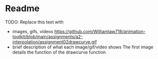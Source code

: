 # Readme

TODO: Replace this text with

* images, gifs, videos
https://github.com/Williamlaw718/animation-toolkit/blob/main/assignments/a2-interpolation/assignment02drawcurve.gif
* brief description of what each image/gif/video shows
The first image details the function of the drawcurve function
